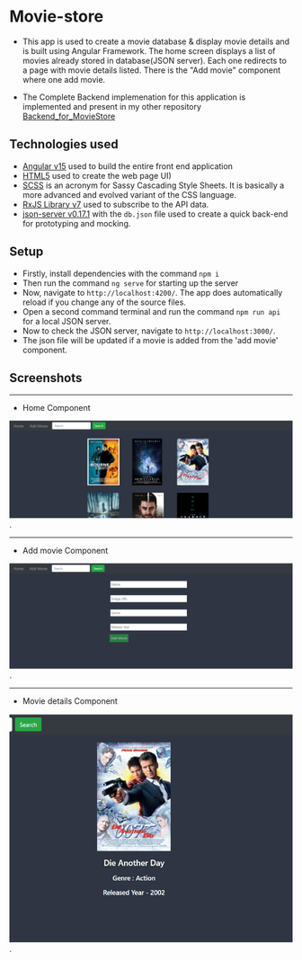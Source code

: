 # Movie-store
* This app is used to create a movie database & display movie details and is built using Angular Framework. The home screen displays a list of movies already stored in database(JSON server). Each one redirects to a page with movie details listed. There is the "Add movie" component where one add movie.

* The Complete Backend implemenation for this application is implemented and present in my other repository [Backend_for_MovieStore](https://github.com/tharun-coder1/Backend_for_MovieStore)
  
## Technologies used

* [Angular v15](https://angular.io/) used to build the entire front end application
* [HTML5](https://html.com/html5/) used to create the web page UI)
* [SCSS](https://sass-lang.com/)  is an acronym for Sassy Cascading Style Sheets. It is basically a more advanced and evolved variant of the CSS language.
* [RxJS Library v7](https://angular.io/guide/rx-library) used to subscribe to the API data.
* [json-server v0.17.1](https://www.npmjs.com/package/json-server) with the `db.json` file used to create a quick back-end for prototyping and mocking.

## Setup

* Firstly, install dependencies with the command `npm i`
* Then run the command `ng serve` for starting up the server
* Now, navigate to `http://localhost:4200/`. The app does automatically reload if you change any of the source files.
* Open a second command terminal and run the command `npm run api` for a local JSON server.
* Now to check the JSON server, navigate to `http://localhost:3000/`.
* The json file will be updated if a movie is added from the 'add movie' component.

## Screenshots
-------
* Home Component

![Home](./img/home.png).

-------
* Add movie Component

![Add Movie](./img/addmovie.png).

---------
* Movie details Component

![Movie Details](./img/moviedetail.png).
